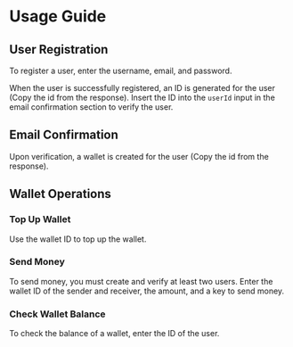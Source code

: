 # Usage Guide

## User Registration
To register a user, enter the username, email, and password.

When the user is successfully registered, an ID is generated for the user (Copy the id from the response). Insert the ID into the `userId` input in the 
email 
confirmation section to verify the user.

## Email Confirmation
Upon verification, a wallet is created for the user (Copy the id from the response).

## Wallet Operations

### Top Up Wallet
Use the wallet ID to top up the wallet.

### Send Money
To send money, you must create and verify at least two users. Enter the wallet ID of the sender and receiver, the amount, and a key to send money.

### Check Wallet Balance
To check the balance of a wallet, enter the ID of the user.
